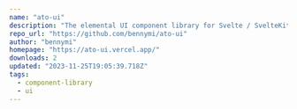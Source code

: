 ```yaml
---
name: "ato-ui"
description: "The elemental UI component library for Svelte / SvelteKit, built with UnoCSS and Melt UI."
repo_url: "https://github.com/bennymi/ato-ui"
author: "bennymi"
homepage: "https://ato-ui.vercel.app/"
downloads: 2
updated: "2023-11-25T19:05:39.718Z"
tags: 
  - component-library
  - ui
---
```

